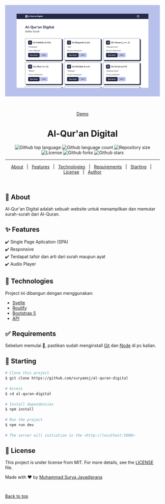 <div align="center" id="top"> 
  <img src="./screenshot/desain.png" alt="Routify Starter" />

  &#xa0;

  <a href="https://alquran-digitall.netlify.app/">Demo</a>
</div>

<h1 align="center">Al-Qur'an Digital</h1>

<p align="center">
  <img alt="Github top language" src="https://img.shields.io/github/languages/top/suryamsj/al-quran-digital?color=56BEB8">

  <img alt="Github language count" src="https://img.shields.io/github/languages/count/suryamsj/al-quran-digital?color=56BEB8">

  <img alt="Repository size" src="https://img.shields.io/github/repo-size/suryamsj/al-quran-digital?color=56BEB8">

  <img alt="License" src="https://img.shields.io/github/license/suryamsj/al-quran-digital?color=56BEB8">

  <img alt="Github forks" src="https://img.shields.io/github/forks/suryamsj/al-quran-digital?color=56BEB8" />

  <img alt="Github stars" src="https://img.shields.io/github/stars/suryamsj/al-quran-digital?color=56BEB8" />
</p>

<hr>

<p align="center">
  <a href="#dart-about">About</a> &#xa0; | &#xa0; 
  <a href="#sparkles-features">Features</a> &#xa0; | &#xa0;
  <a href="#rocket-technologies">Technologies</a> &#xa0; | &#xa0;
  <a href="#white_check_mark-requirements">Requirements</a> &#xa0; | &#xa0;
  <a href="#checkered_flag-starting">Starting</a> &#xa0; | &#xa0;
  <a href="#memo-license">License</a> &#xa0; | &#xa0;
  <a href="https://github.com/suryamsj" target="_blank">Author</a>
</p>

<br>

## :dart: About ##

Al-Qur'an Digital adalah sebuah website untuk menampilkan dan memutar surah-surah dari Al-Quran.

## :sparkles: Features ##

:heavy_check_mark: Single Page Aplication (SPA)\
:heavy_check_mark: Responsive\
:heavy_check_mark: Terdapat tafsir dan arti dari surah maupun ayat\
:heavy_check_mark: Audio Player

## :rocket: Technologies ##

Project ini dibangun dengan menggunakan:

- [Svelte](https://svelte.dev/)
- [Routify](https://www.routify.dev/)
- [Bootstrap 5](https://getbootstrap.com/)
- [API](https://github.com/rzkytmgr/Quran-API)

## :white_check_mark: Requirements ##

Sebelum memulai :checkered_flag:, pastikan sudah menginstall [Git](https://git-scm.com) dan [Node](https://nodejs.org/en/) di pc kalian.

## :checkered_flag: Starting ##

```bash
# Clone this project
$ git clone https://github.com/suryamsj/al-quran-digital

# Access
$ cd al-quran-digital

# Install dependencies
$ npm install

# Run the project
$ npm run dev

# The server will initialize in the <http://localhost:5000>
```

## :memo: License ##

This project is under license from MIT. For more details, see the [LICENSE](LICENSE.md) file.


Made with :heart: by <a href="https://github.com/suryamsj" target="_blank">Muhammad Surya Jayadiprana</a>

&#xa0;

<a href="#top">Back to top</a>
